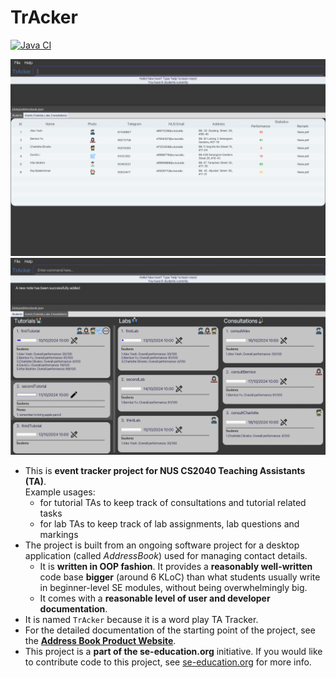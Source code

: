 # TrAcker
[![Java CI](https://github.com/AY2223S2-CS2103-F11-1/tp/workflows/Java%20CI/badge.svg)](https://github.com/AY2223S2-CS2103-F11-1/tp/actions)

![Ui](docs/images/UiOriginal.png)
![Ui](docs/images/Ui2.png)


* This is **event tracker project for NUS CS2040 Teaching Assistants (TA)**.<br>
  Example usages:
  * for tutorial TAs to keep track of consultations and tutorial related tasks
  * for lab TAs to keep track of lab assignments, lab questions and markings
* The project is built from an ongoing software project for a desktop application (called _AddressBook_) used for managing contact details.
  * It is **written in OOP fashion**. It provides a **reasonably well-written** code base **bigger** (around 6 KLoC) than what students usually write in beginner-level SE modules, without being overwhelmingly big.
  * It comes with a **reasonable level of user and developer documentation**.
* It is named `TrAcker` because it is a word play TA Tracker.
* For the detailed documentation of the starting point of the project, see the **[Address Book Product Website](https://se-education.org/addressbook-level3)**.
* This project is a **part of the se-education.org** initiative. If you would like to contribute code to this project, see [se-education.org](https://se-education.org#https://se-education.org/#contributing) for more info.
